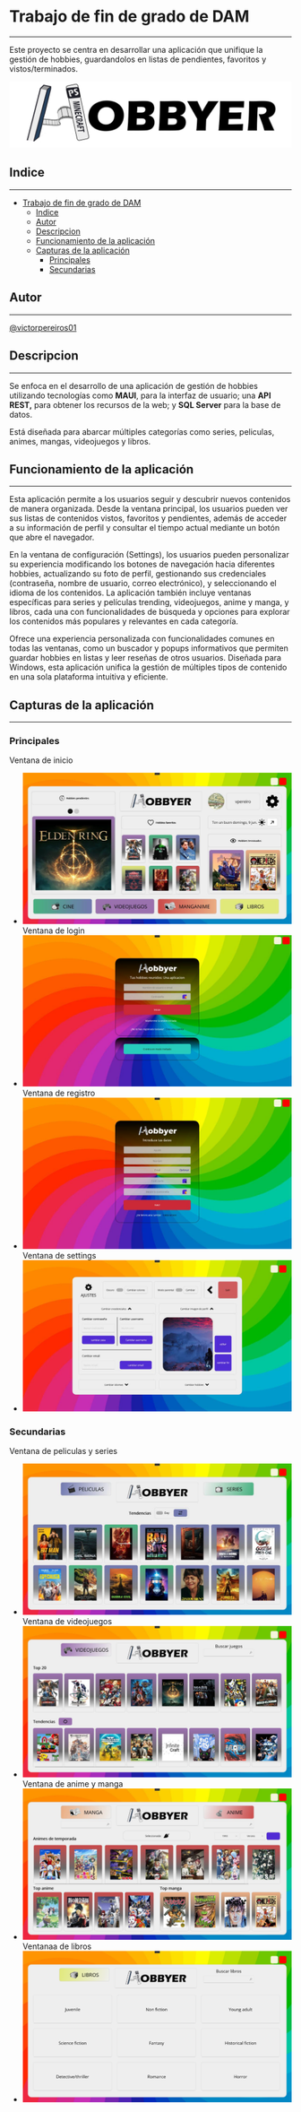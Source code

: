 # Trabajo de fin de grado de DAM
----------


Este proyecto se centra en desarrollar una aplicación que unifique la gestión de hobbies, guardandolos en listas de pendientes, favoritos y vistos/terminados.


![Logo](Resources/Images/titulomayus.png)

## Indice
----------
- [Trabajo de fin de grado de DAM](#trabajo-de-fin-de-grado-de-dam)
  - [Indice](#indice)
  - [Autor](#autor)
  - [Descripcion](#descripcion)
  - [Funcionamiento de la aplicación](#funcionamiento-de-la-aplicación)
  - [Capturas de la aplicación](#capturas-de-la-aplicación)
    - [Principales](#principales)
    - [Secundarias](#secundarias)



## Autor
----------

[@victorpereiros01](https://www.github.com/victorpereiros01)


## Descripcion
----------

Se enfoca en el desarrollo de una aplicación de gestión de hobbies utilizando tecnologías como **MAUI**, para la interfaz de usuario; una **API REST,** para obtener los recursos de la web; y **SQL Server** para la base de datos.

Está diseñada para abarcar múltiples categorías como series, peliculas, animes, mangas, videojuegos y libros.

## Funcionamiento de la aplicación
----------
Esta aplicación permite a los usuarios seguir y descubrir nuevos contenidos de manera organizada. Desde la ventana principal, los usuarios pueden ver sus listas de contenidos vistos, favoritos y pendientes, además de acceder a su información de perfil y consultar el tiempo actual mediante un botón que abre el navegador.


En la ventana de configuración (Settings), los usuarios pueden personalizar su experiencia modificando los botones de navegación hacia diferentes hobbies, actualizando su foto de perfil, gestionando sus credenciales (contraseña, nombre de usuario, correo electrónico), y seleccionando el idioma de los contenidos. La aplicación también incluye ventanas específicas para series y películas trending, videojuegos, anime y manga, y libros, cada una con funcionalidades de búsqueda y opciones para explorar los contenidos más populares y relevantes en cada categoría.


Ofrece una experiencia personalizada con funcionalidades comunes en todas las ventanas, como un buscador y popups informativos que permiten guardar hobbies en listas y leer reseñas de otros usuarios. Diseñada para Windows, esta aplicación unifica la gestión de múltiples tipos de contenido en una sola plataforma intuitiva y eficiente.


## Capturas de la aplicación
----------


### Principales
Ventana de inicio
- ![alt text](image-4.png)
Ventana de login 
- ![alt text](image-5.png)
Ventana de registro
- ![alt text](image-6.png)
Ventana de settings
- ![alt text](image-7.png)

### Secundarias
Ventana de peliculas y series
- ![alt text](image-8.png)
Ventana de videojuegos
- ![alt text](image-9.png)
Ventana de anime y manga
- ![alt text](image-10.png)
Ventanaa de libros
- ![alt text](image-11.png)